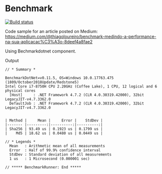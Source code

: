 # Benchmark
[![Build status](https://ci.appveyor.com/api/projects/status/44kh33bly9aa6a3y?svg=true)](https://ci.appveyor.com/project/thiagoloureiro/benchmark)

Code sample for an article posted on Medium:
https://medium.com/@thiagoloureiro/benchmark-medindo-a-performance-na-sua-aplicacac%C3%A3o-8deef4a8fae2

Using Bechmarkdotnet component.

Output
```
// * Summary *

BenchmarkDotNet=v0.11.5, OS=Windows 10.0.17763.475 (1809/October2018Update/Redstone5)
Intel Core i7-8750H CPU 2.20GHz (Coffee Lake), 1 CPU, 12 logical and 6 physical cores
  [Host]     : .NET Framework 4.7.2 (CLR 4.0.30319.42000), 32bit LegacyJIT-v4.7.3362.0
  DefaultJob : .NET Framework 4.7.2 (CLR 4.0.30319.42000), 32bit LegacyJIT-v4.7.3362.0


| Method |     Mean |     Error |    StdDev |
|------- |---------:|----------:|----------:|
| Sha256 | 93.49 us | 0.1923 us | 0.1799 us |
|    Md5 | 18.62 us | 0.0480 us | 0.0449 us |

// * Legends *
  Mean   : Arithmetic mean of all measurements
  Error  : Half of 99.9% confidence interval
  StdDev : Standard deviation of all measurements
  1 us   : 1 Microsecond (0.000001 sec)

// ***** BenchmarkRunner: End *****
```
